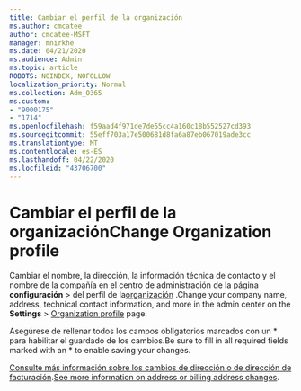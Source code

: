 ```yaml
---
title: Cambiar el perfil de la organización
ms.author: cmcatee
author: cmcatee-MSFT
manager: mnirkhe
ms.date: 04/21/2020
ms.audience: Admin
ms.topic: article
ROBOTS: NOINDEX, NOFOLLOW
localization_priority: Normal
ms.collection: Adm_O365
ms.custom:
- "9000175"
- "1714"
ms.openlocfilehash: f59aad4f971de7de55cc4a160c18b552527cd393
ms.sourcegitcommit: 55eff703a17e500681d8fa6a87eb067019ade3cc
ms.translationtype: MT
ms.contentlocale: es-ES
ms.lasthandoff: 04/22/2020
ms.locfileid: "43706700"
---
```

# <a name="change-organization-profile"></a><span data-ttu-id="813e6-102">Cambiar el perfil de la organización</span><span class="sxs-lookup"><span data-stu-id="813e6-102">Change Organization profile</span></span>

<span data-ttu-id="813e6-103">Cambiar el nombre, la dirección, la información técnica de contacto y el nombre de la compañía en el centro de administración de la página **configuración** > del perfil de la[organización](https://go.microsoft.com/fwlink/p/?linkid=2067339) .</span><span class="sxs-lookup"><span data-stu-id="813e6-103">Change your company name, address, technical contact information, and more in the admin center on the **Settings** > [Organization profile](https://go.microsoft.com/fwlink/p/?linkid=2067339) page.</span></span>

<span data-ttu-id="813e6-104">Asegúrese de rellenar todos los campos obligatorios marcados con un \* para habilitar el guardado de los cambios.</span><span class="sxs-lookup"><span data-stu-id="813e6-104">Be sure to fill in all required fields marked with an \* to enable saving your changes.</span></span>

<span data-ttu-id="813e6-105">[Consulte más información sobre los cambios de dirección o de dirección de facturación](https://docs.microsoft.com/office365/admin/manage/change-address-contact-and-more).</span><span class="sxs-lookup"><span data-stu-id="813e6-105">[See more information on address or billing address changes](https://docs.microsoft.com/office365/admin/manage/change-address-contact-and-more).</span></span>